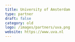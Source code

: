 ```yaml
---
title: University of Amsterdam
type: partner
draft: false
category: old
logo: /images/partners/uva.png
website: https://www.uva.nl
---
```

